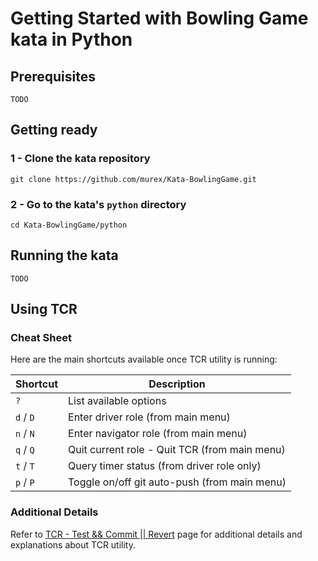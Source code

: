 # Getting Started with Bowling Game kata in Python

## Prerequisites

`TODO`

## Getting ready

### 1 - Clone the kata repository
```shell
git clone https://github.com/murex/Kata-BowlingGame.git
```
### 2 - Go to the kata's `python` directory
```shell
cd Kata-BowlingGame/python
```
## Running the kata

`TODO`

## Using TCR

### Cheat Sheet

Here are the main shortcuts available once TCR utility is running:

| Shortcut  | Description                                   |
|-----------|-----------------------------------------------|
| `?`       | List available options                        |
| `d` / `D` | Enter driver role (from main menu)            |
| `n` / `N` | Enter navigator role (from main menu)         |
| `q` / `Q` | Quit current role - Quit TCR (from main menu) |
| `t` / `T` | Query timer status (from driver role only)    |
| `p` / `P` | Toggle on/off git auto-push (from main menu)  |

### Additional Details

Refer to [TCR - Test && Commit || Revert](../tcr/TCR.md) page
for additional details and explanations about TCR utility.
